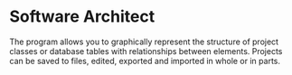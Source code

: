 # Software Architect
The program allows you to graphically represent the structure of project classes or database tables with relationships between elements. Projects can be saved to files, edited, exported and imported in whole or in parts.

